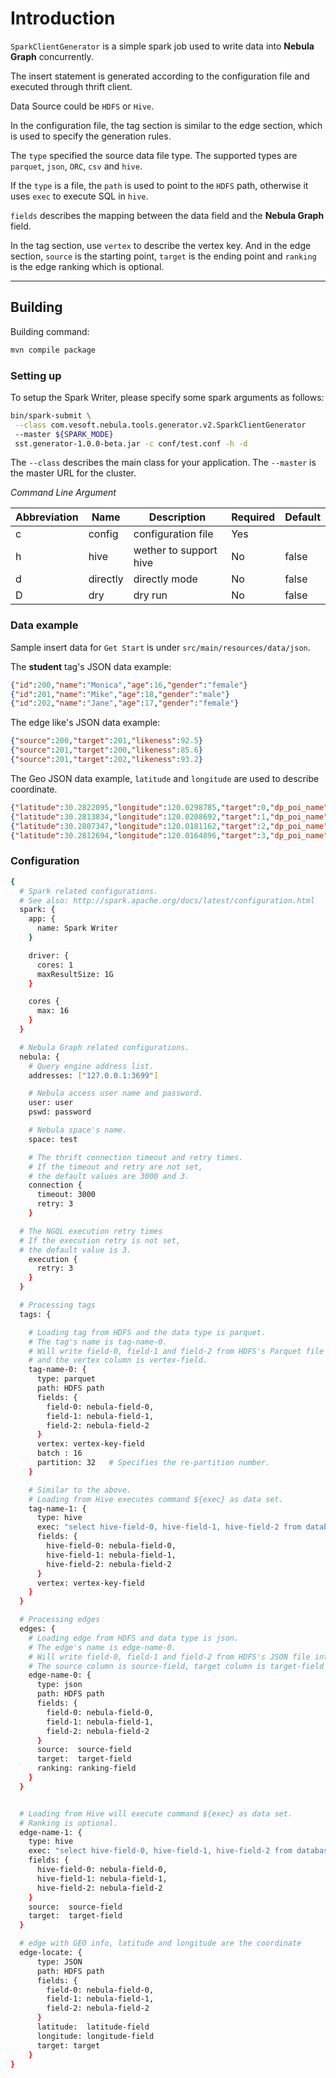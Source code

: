 # Introduction

`SparkClientGenerator` is a simple spark job used to write data into **Nebula Graph** concurrently.

The insert statement is generated according to the configuration file and executed through thrift client.

Data Source could be `HDFS` or `Hive`.

In the configuration file, the tag section is similar to the edge section, which is used to specify the generation rules.

The `type` specified the source data file type. The supported types are  `parquet`, `json`, `ORC`, `csv` and `hive`.

If the `type` is a file, the `path` is used to point to the `HDFS` path, otherwise it uses `exec` to execute SQL in `hive`.

`fields` describes the mapping between the data field and the **Nebula Graph** field.

In the tag section, use `vertex` to describe the vertex key. And in the edge section, `source` is the starting point, `target` is the ending point and `ranking` is the edge ranking which is optional.

***

## Building

Building command:

```bash
mvn compile package
```

### Setting up

To setup the Spark Writer, please specify some spark arguments as follows:

```bash
bin/spark-submit \
 --class com.vesoft.nebula.tools.generator.v2.SparkClientGenerator
 --master ${SPARK_MODE}
 sst.generator-1.0.0-beta.jar -c conf/test.conf -h -d
```

The `--class` describes the main class for your application. The `--master` is the master URL for the cluster.

*Command Line Argument*

|Abbreviation  | Name               | Description    | Required       | Default        |
|--------------|--------------------|----------------|----------------|----------------|
|c             | config             | configuration file    | Yes            |                |
|h             | hive               | wether to support hive | No             | false          |
|d             | directly           | directly mode  | No             | false          |
|D             | dry                | dry run        | No             | false          |

### Data example

Sample insert data for `Get Start` is under `src/main/resources/data/json`.

The **student** tag's JSON data example:

```JSON
{"id":200,"name":"Monica","age":16,"gender":"female"}
{"id":201,"name":"Mike","age":18,"gender":"male"}
{"id":202,"name":"Jane","age":17,"gender":"female"}
```

The edge like's JSON data example:

```JSON
{"source":200,"target":201,"likeness":92.5}
{"source":201,"target":200,"likeness":85.6}
{"source":201,"target":202,"likeness":93.2}
```

The Geo JSON data example, `latitude` and `longitude` are used to describe coordinate.

```JSON
{"latitude":30.2822095,"longitude":120.0298785,"target":0,"dp_poi_name":"0"}
{"latitude":30.2813834,"longitude":120.0208692,"target":1,"dp_poi_name":"1"}
{"latitude":30.2807347,"longitude":120.0181162,"target":2,"dp_poi_name":"2"}
{"latitude":30.2812694,"longitude":120.0164896,"target":3,"dp_poi_name":"3"}
```

### Configuration

```bash
{
  # Spark related configurations.
  # See also: http://spark.apache.org/docs/latest/configuration.html
  spark: {
    app: {
      name: Spark Writer
    }

    driver: {
      cores: 1
      maxResultSize: 1G
    }

    cores {
      max: 16
    }
  }

  # Nebula Graph related configurations.
  nebula: {
    # Query engine address list.
    addresses: ["127.0.0.1:3699"]

    # Nebula access user name and password.
    user: user
    pswd: password

    # Nebula space's name.
    space: test

    # The thrift connection timeout and retry times.
    # If the timeout and retry are not set,
    # the default values are 3000 and 3.
    connection {
      timeout: 3000
      retry: 3
    }

  # The NGQL execution retry times
  # If the execution retry is not set,
  # the default value is 3.
    execution {
      retry: 3
    }
  }

  # Processing tags
  tags: {

    # Loading tag from HDFS and the data type is parquet.
    # The tag's name is tag-name-0.
    # Will write field-0, field-1 and field-2 from HDFS's Parquet file into tag-name-0
    # and the vertex column is vertex-field.
    tag-name-0: {
      type: parquet
      path: HDFS path
      fields: {
        field-0: nebula-field-0,
        field-1: nebula-field-1,
        field-2: nebula-field-2
      }
      vertex: vertex-key-field
      batch : 16
      partition: 32   # Specifies the re-partition number.
    }

    # Similar to the above.
    # Loading from Hive executes command ${exec} as data set.
    tag-name-1: {
      type: hive
      exec: "select hive-field-0, hive-field-1, hive-field-2 from database.table"
      fields: {
        hive-field-0: nebula-field-0,
        hive-field-1: nebula-field-1,
        hive-field-2: nebula-field-2
      }
      vertex: vertex-key-field
    }
  }

  # Processing edges
  edges: {
    # Loading edge from HDFS and data type is json.
    # The edge's name is edge-name-0.
    # Will write field-0, field-1 and field-2 from HDFS's JSON file into edge-name-0
    # The source column is source-field, target column is target-field and ranking column is ranking-field.
    edge-name-0: {
      type: json
      path: HDFS path
      fields: {
        field-0: nebula-field-0,
        field-1: nebula-field-1,
        field-2: nebula-field-2
      }
      source:  source-field
      target:  target-field
      ranking: ranking-field
    }
  }


  # Loading from Hive will execute command ${exec} as data set.
  # Ranking is optional.
  edge-name-1: {
    type: hive
    exec: "select hive-field-0, hive-field-1, hive-field-2 from database.table"
    fields: {
      hive-field-0: nebula-field-0,
      hive-field-1: nebula-field-1,
      hive-field-2: nebula-field-2
    }
    source:  source-field
    target:  target-field
  }

  # edge with GEO info, latitude and longitude are the coordinate
  edge-locate: {
      type: JSON
      path: HDFS path
      fields: {
        field-0: nebula-field-0,
        field-1: nebula-field-1,
        field-2: nebula-field-2
      }
      latitude:  latitude-field
      longitude: longitude-field
      target: target
    }
}
```

